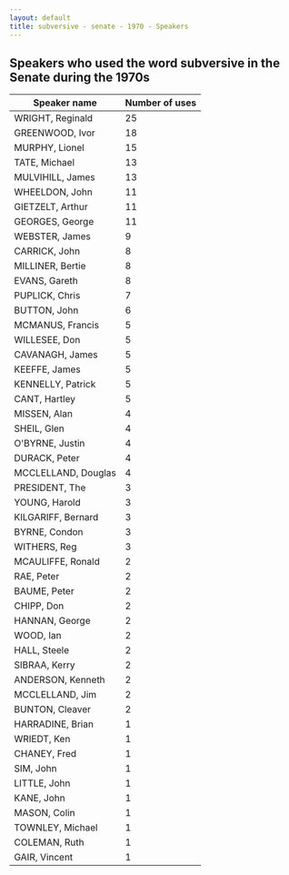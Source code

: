 ```yaml
---
layout: default
title: subversive - senate - 1970 - Speakers
---
```

## Speakers who used the word **subversive** in the Senate during the 1970s

| Speaker name | Number of uses |
|--------------|----------------|
|WRIGHT, Reginald|25|
|GREENWOOD, Ivor|18|
|MURPHY, Lionel|15|
|TATE, Michael|13|
|MULVIHILL, James|13|
|WHEELDON, John|11|
|GIETZELT, Arthur|11|
|GEORGES, George|11|
|WEBSTER, James|9|
|CARRICK, John|8|
|MILLINER, Bertie|8|
|EVANS, Gareth|8|
|PUPLICK, Chris|7|
|BUTTON, John|6|
|MCMANUS, Francis|5|
|WILLESEE, Don|5|
|CAVANAGH, James|5|
|KEEFFE, James|5|
|KENNELLY, Patrick|5|
|CANT, Hartley|5|
|MISSEN, Alan|4|
|SHEIL, Glen|4|
|O'BYRNE, Justin|4|
|DURACK, Peter|4|
|MCCLELLAND, Douglas|4|
|PRESIDENT, The|3|
|YOUNG, Harold|3|
|KILGARIFF, Bernard|3|
|BYRNE, Condon|3|
|WITHERS, Reg|3|
|MCAULIFFE, Ronald|2|
|RAE, Peter|2|
|BAUME, Peter|2|
|CHIPP, Don|2|
|HANNAN, George|2|
|WOOD, Ian|2|
|HALL, Steele|2|
|SIBRAA, Kerry|2|
|ANDERSON, Kenneth|2|
|MCCLELLAND, Jim|2|
|BUNTON, Cleaver|2|
|HARRADINE, Brian|1|
|WRIEDT, Ken|1|
|CHANEY, Fred|1|
|SIM, John|1|
|LITTLE, John|1|
|KANE, John|1|
|MASON, Colin|1|
|TOWNLEY, Michael|1|
|COLEMAN, Ruth|1|
|GAIR, Vincent|1|
